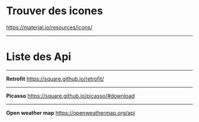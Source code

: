 
Trouver des icones
=============================
https://material.io/resources/icons/

--------------------------------------

Liste des Api
=============================

--------------------------------------
**Retrofit**
https://square.github.io/retrofit/

--------------------------------------
**Picasso**
https://square.github.io/picasso/#download

--------------------------------------
**Open weather map**
https://openweathermap.org/api
